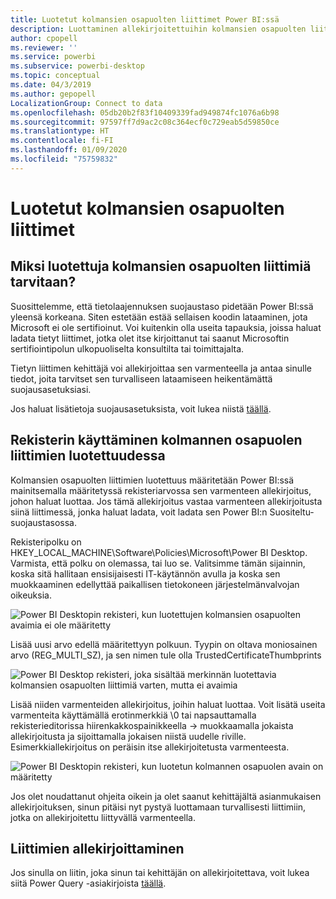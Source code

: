 ```yaml
---
title: Luotetut kolmansien osapuolten liittimet Power BI:ssä
description: Luottaminen allekirjoitettuihin kolmansien osapuolten liittimiin Power BI:ssä
author: cpopell
ms.reviewer: ''
ms.service: powerbi
ms.subservice: powerbi-desktop
ms.topic: conceptual
ms.date: 04/3/2019
ms.author: gepopell
LocalizationGroup: Connect to data
ms.openlocfilehash: 05db20b2f83f10409339fad949874fc1076a6b98
ms.sourcegitcommit: 97597ff7d9ac2c08c364ecf0c729eab5d59850ce
ms.translationtype: HT
ms.contentlocale: fi-FI
ms.lasthandoff: 01/09/2020
ms.locfileid: "75759832"
---
```

# <a name="trusted-third-party-connectors"></a>Luotetut kolmansien osapuolten liittimet

## <a name="why-do-you-need-trusted-third-party-connectors"></a>Miksi luotettuja kolmansien osapuolten liittimiä tarvitaan?

Suosittelemme, että tietolaajennuksen suojaustaso pidetään Power BI:ssä yleensä korkeana. Siten estetään estää sellaisen koodin lataaminen, jota Microsoft ei ole sertifioinut. Voi kuitenkin olla useita tapauksia, joissa haluat ladata tietyt liittimet, jotka olet itse kirjoittanut tai saanut Microsoftin sertifiointipolun ulkopuoliselta konsultilta tai toimittajalta.

Tietyn liittimen kehittäjä voi allekirjoittaa sen varmenteella ja antaa sinulle tiedot, joita tarvitset sen turvalliseen lataamiseen heikentämättä suojausasetuksiasi.

Jos haluat lisätietoja suojausasetuksista, voit lukea niistä [täällä](https://docs.microsoft.com/power-bi/desktop-connector-extensibility).

## <a name="using-the-registry-to-trust-third-party-connectors"></a>Rekisterin käyttäminen kolmannen osapuolen liittimien luotettuudessa

Kolmansien osapuolten liittimien luotettuus määritetään Power BI:ssä mainitsemalla määritetyssä rekisteriarvossa sen varmenteen allekirjoitus, johon haluat luottaa. Jos tämä allekirjoitus vastaa varmenteen allekirjoitusta siinä liittimessä, jonka haluat ladata, voit ladata sen Power BI:n Suositeltu-suojaustasossa. 

Rekisteripolku on HKEY_LOCAL_MACHINE\Software\Policies\Microsoft\Power BI Desktop. Varmista, että polku on olemassa, tai luo se. Valitsimme tämän sijainnin, koska sitä hallitaan ensisijaisesti IT-käytännön avulla ja koska sen muokkaaminen edellyttää paikallisen tietokoneen järjestelmänvalvojan oikeuksia. 

![Power BI Desktopin rekisteri, kun luotettujen kolmansien osapuolten avaimia ei ole määritetty](media/desktop-trusted-third-party-connectors/desktoptrustedthird1.png)

Lisää uusi arvo edellä määritettyyn polkuun. Tyypin on oltava moniosainen arvo (REG_MULTI_SZ), ja sen nimen tule olla TrustedCertificateThumbprints 

![Power BI Desktop rekisteri, joka sisältää merkinnän luotettavia kolmansien osapuolten liittimiä varten, mutta ei avaimia](media/desktop-trusted-third-party-connectors/desktoptrustedthird2.png)

Lisää niiden varmenteiden allekirjoitus, joihin haluat luottaa. Voit lisätä useita varmenteita käyttämällä erotinmerkkiä \0 tai napsauttamalla rekisterieditorissa hiirenkakkospainikkeella -> muokkaamalla jokaista allekirjoitusta ja sijoittamalla jokaisen niistä uudelle riville. Esimerkkiallekirjoitus on peräisin itse allekirjoitetusta varmenteesta. 

 ![Power BI Desktopin rekisteri, kun luotetun kolmannen osapuolen avain on määritetty](media/desktop-trusted-third-party-connectors/desktoptrustedthird3.png)

Jos olet noudattanut ohjeita oikein ja olet saanut kehittäjältä asianmukaisen allekirjoituksen, sinun pitäisi nyt pystyä luottamaan turvallisesti liittimiin, jotka on allekirjoitettu liittyvällä varmenteella.

## <a name="how-to-sign-connectors"></a>Liittimien allekirjoittaminen

Jos sinulla on liitin, joka sinun tai kehittäjän on allekirjoitettava, voit lukea siitä Power Query -asiakirjoista [täällä](https://docs.microsoft.com/power-query/handlingconnectorsigning).
